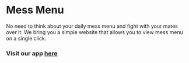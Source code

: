 # Mess Menu

No need to think about your daily mess menu and fight with your mates over it. We bring you a simple website that allows you to view mess menu on a single click.

### Visit our app [here](https://mess-menu-six.vercel.app/)
